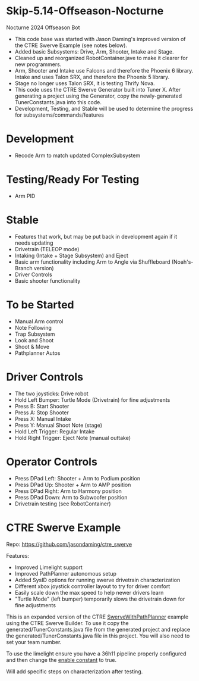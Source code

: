 # Skip-5.14-Offseason-Nocturne
Nocturne 2024 Offseason Bot

- This code base was started with Jason Daming's improved version of the CTRE Swerve Example (see notes below).
- Added basic Subsystems: Drive, Arm, Shooter, Intake and Stage.
- Cleaned up and reorganized RobotContainer.jave to make it clearer for new programmers.
- Arm, Shooter and Intake use Falcons and therefore the Phoenix 6 library. Intake and uses Talon SRX, and therefore the Phoenix 5 library.
- Stage no longer uses Talon SRX, it is testing Thrify Nova.
- This code uses the CTRE Swerve Generator built into Tuner X. After generating a project using the Generator, copy the newly-generated TunerConstants.java into this code.
- Development, Testing, and Stable will be used to determine the progress for subsystems/commands/features

# Development
- Recode Arm to match updated ComplexSubsystem

# Testing/Ready For Testing
- Arm PID

# Stable
- Features that work, but may be put back in development again if it needs updating
- Drivetrain (TELEOP mode)
- Intaking (Intake + Stage Subsystem) and Eject
- Basic arm functionality including Arm to Angle via Shuffleboard (Noah's-Branch version)
- Driver Controls
- Basic shooter functionality

# To be Started
- Manual Arm control
- Note Following
- Trap Subsystem
- Look and Shoot
- Shoot & Move
- Pathplanner Autos

# Driver Controls
- The two joysticks: Drive robot
- Hold Left Bumper: Turtle Mode (Drivetrain) for fine adjustments
- Press B: Start Shooter
- Press A: Stop Shooter
- Press X: Manual Intake
- Press Y: Manual Shoot Note (stage)
- Hold Left Trigger: Regular Intake
- Hold Right Trigger: Eject Note (manual outtake)

# Operator Controls
- Press DPad Left: Shooter + Arm to Podium position
- Press DPad Up: Shooter + Arm to AMP position
- Press DPad Right: Arm to Harmony position
- Press DPad Down: Arm to Subwoofer position
- Drivetrain testing (see RobotContainer)

# CTRE Swerve Example

Repo: https://github.com/jasondaming/ctre_swerve

Features:
- Improved Limelight support
- Improved PathPlanner autonomous setup
- Added SysID options for running swerve drivetrain characterization
- Different xbox joystick controller layout to try for driver comfort
- Easily scale down the max speed to help newer drivers learn
- "Turtle Mode" (left bumper) temporarily slows the drivetrain down for fine adjustments

This is an expanded version of the CTRE [SwerveWithPathPlanner](https://github.com/CrossTheRoadElec/Phoenix6-Examples/tree/main/java/SwerveWithPathPlanner) example using the CTRE Swerve Builder.  To use it copy the generated/TunerConstants.java file from the generated project and replace the generated/TunerConstants.java file in this project.  You will also need to set your team number.

To use the limelight ensure you have a 36h11 pipeline properly configured and then change the [enable constant](https://github.com/jasondaming/ctre_swerve/blob/master/src/main/java/frc/robot/Vision/Limelight.java#L22) to true.

Will add specific steps on characterization after testing.